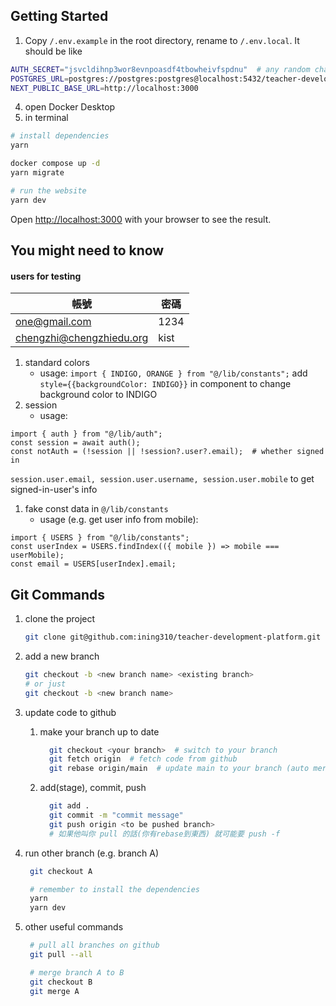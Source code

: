## Getting Started

1. Copy `/.env.example` in the root directory, rename to `/.env.local`. It should be like
```bash
AUTH_SECRET="jsvcldihnp3wor8evnpoasdf4tbowheivfspdnu"  # any random chars
POSTGRES_URL=postgres://postgres:postgres@localhost:5432/teacher-development-platform
NEXT_PUBLIC_BASE_URL=http://localhost:3000
```
4. open Docker Desktop
5. in terminal
```bash
# install dependencies
yarn 

docker compose up -d
yarn migrate

# run the website
yarn dev
```
Open [http://localhost:3000](http://localhost:3000) with your browser to see the result.

## You might need to know
#### users for testing
| 帳號 | 密碼 |
| ---- | ---- |
| one@gmail.com | 1234 |
| chengzhi@chengzhiedu.org | kist |
1. standard colors
    - usage:
```import { INDIGO, ORANGE } from "@/lib/constants";```
add `style={{backgroundColor: INDIGO}}` in component to change background color to INDIGO
1. session
    - usage:
```
import { auth } from "@/lib/auth";
const session = await auth();
const notAuth = (!session || !session?.user?.email);  # whether signed in
```
`session.user.email, session.user.username, session.user.mobile` to get signed-in-user's info
1. fake const data in `@/lib/constants`
    - usage (e.g. get user info from mobile):
```
import { USERS } from "@/lib/constants";
const userIndex = USERS.findIndex(({ mobile }) => mobile === userMobile);
const email = USERS[userIndex].email;
```

## Git Commands
1. clone the project
   ```bash
   git clone git@github.com:ining310/teacher-development-platform.git
   ```
2. add a new branch
   ```bash
   git checkout -b <new branch name> <existing branch>
   # or just
   git checkout -b <new branch name>
   ```
3. update code to github
    1. make your branch up to date
        ```bash
          git checkout <your branch>  # switch to your branch
          git fetch origin  # fetch code from github
          git rebase origin/main  # update main to your branch (auto merge, sometimes you'll need to fix conflicts manually)
        ```
    2. add(stage), commit, push
        ```bash
          git add .
          git commit -m "commit message"
          git push origin <to be pushed branch>
          # 如果他叫你 pull 的話(你有rebase到東西) 就可能要 push -f
        ```
4. run other branch (e.g. branch A)
   ```bash
    git checkout A

    # remember to install the dependencies
    yarn
    yarn dev
   ```
   
5. other useful commands
   ```bash
    # pull all branches on github
    git pull --all

    # merge branch A to B
    git checkout B
    git merge A
   ```